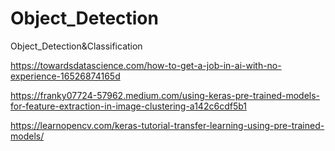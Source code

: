 # Object_Detection
Object_Detection&amp;Classification

https://towardsdatascience.com/how-to-get-a-job-in-ai-with-no-experience-16526874165d

https://franky07724-57962.medium.com/using-keras-pre-trained-models-for-feature-extraction-in-image-clustering-a142c6cdf5b1


https://learnopencv.com/keras-tutorial-transfer-learning-using-pre-trained-models/
